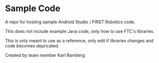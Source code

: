 # Sample Code
A repo for hosting sample Android Studio / FIRST Robotics code.

This does not include example Java code, only how to use FTC's libraries.

This is only meant to use as a reference, only edit if libraries changes and code becomes depricated.

Created by team member Karl Ramberg
